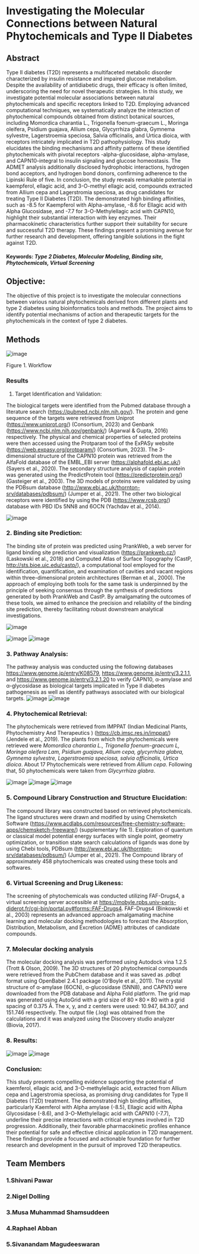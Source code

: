 # Investigating the Molecular Connections between Natural Phytochemicals and Type II Diabetes


## Abstract

Type II diabetes (T2D) represents a multifaceted metabolic disorder characterized by insulin resistance and impaired glucose metabolism. Despite the availability of antidiabetic drugs, their efficacy is often limited, underscoring the need for novel therapeutic strategies. In this study, we investigate potential molecular associations between natural phytochemicals and specific receptors linked to T2D. Employing advanced computational techniques, we systematically analyze the interaction of phytochemical compounds obtained from distinct botanical sources, including Momordica charantia L., Trigonella foenum-graecum L., Moringa oleifera, Psidium guajava, Allium cepa, Glycyrrhiza glabra, Gymnema sylvestre, Lagerstroemia speciosa, Salvia officinalis, and Urtica dioica, with receptors intricately implicated in T2D pathophysiology. This study elucidates the binding mechanisms and affinity patterns of these identified phytochemicals with pivotal receptors -alpha-glucosidase, alpha-amylase, and CAPN10-integral to insulin signaling and glucose homeostasis. The ADMET analysis additionally disclosed hydrophobic interactions, hydrogen bond acceptors, and hydrogen bond donors, confirming adherence to the Lipinski Rule of five.
In conclusion, the study reveals remarkable potential in kaempferol, ellagic acid, and 3-O-methyl ellagic acid, compounds extracted from Allium cepa and Lagerstromia speciosa, as drug candidates for treating Type II Diabetes (T2D). The demonstrated high binding affinities, such as -8.5 for Kaempferol with Alpha-amylase, -8.6 for Ellagic acid with Alpha Glucosidase, and -7.7 for 3-O-Methylellagic acid with CAPN10, highlight their substantial interaction with key enzymes. Their pharmacokinetic characteristics further support their suitability for secure and successful T2D therapy.  These findings present a promising avenue for further research and development, offering tangible solutions in the fight against T2D.


#### Keywords: *Type 2 Diabetes, Molecular Modeling, Binding site, Phytochemicals, Virtual Screening*

## Objective:
The objective of this project is to investigate the molecular connections between various natural phytochemicals derived from different plants and type 2 diabetes using bioinformatics tools and methods. The project aims to identify potential mechanisms of action and therapeutic targets for the phytochemicals in the context of type 2 diabetes.

## Methods
![image](https://github.com/omicscodeathon/t2dphyto/blob/main/workflow/Flowchart.jpg?raw=true)

Figure 1. Workflow

###  Results 
1. Target Identification and Validation:

The biological targets were identified from the Pubmed database through a literature search (https://pubmed.ncbi.nlm.nih.gov/). The protein and gene sequence of the targets were retrieved from Uniprot (https://www.uniprot.org/) (Consortium, 2023) and Genbank (https://www.ncbi.nlm.nih.gov/genbank/) (Agarwal & Gupta, 2016) respectively. The physical and chemical properties of selected proteins were then accessed using the Protparam tool of the ExPASy website (https://web.expasy.org/protparam/) (Consortium, 2023). The 3-dimensional structure of  the CAPN10 protein was retrieved from the AlfaFold database of the EMBL_EBI server (https://alphafold.ebi.ac.uk/)(Sayers et al., 2020). The secondary structure analysis of caplain protein was generated using the PredictProtein tool (https://predictprotein.org/) (Gasteiger et al., 2003). The 3D models of proteins were validated by using the PDBsum database (http://www.ebi.ac.uk/thornton-srv/databases/pdbsum/) (Jumper et al., 2021). The other two biological receptors were identified by using the PDB (https://www.rcsb.org/) database with PBD IDs 5NN8 and 6OCN (Yachdav et al., 2014).

![image](https://github.com/omicscodeathon/t2dphyto/blob/main/figures/capn10.png)

### 2. Binding site Prediction:
The binding site of protein was predicted using PrankWeb, a web server for ligand binding site prediction and visualization (https://prankweb.cz/) (Laskowski et al., 2018) and Computed Atlas of Surface Topography  (CastP, http://sts.bioe.uic.edu/castp/), a computational tool employed for the identification, quantification, and examination of cavities and vacant regions within three-dimensional protein architectures (Berman et al., 2000). The approach of employing both tools for the same task is underpinned by the principle of seeking consensus through the synthesis of predictions generated by both PrankWeb and CastP. By amalgamating the outcomes of these tools, we aimed to enhance the precision and reliability of the binding site prediction, thereby facilitating robust downstream analytical investigations.

![image](https://github.com/omicscodeathon/t2dphyto/blob/main/figures/5td4_POCKET1_LIGANDS_prankweb.png)

![image](https://github.com/omicscodeathon/t2dphyto/blob/main/figures/1smd_pocket_castp.png)
![image](https://github.com/omicscodeathon/t2dphyto/blob/main/figures/5td4_POCKET1_LIGANDS_prankweb.png)

### 3.  Pathway Analysis:
The pathway analysis was conducted using the following databases https://www.genome.jp/entry/K08579, https://www.genome.jp/entry/3.2.1.1, and https://www.genome.jp/entry/3.2.1.20 to verify CAPN10, α-amylase and α-glycosidase as biological targets implicated in Type II diabetes pathogenesis as well as identify pathways associated with our biological targets. 
![image](https://github.com/omicscodeathon/t2dphyto/blob/main/output/alpha%20glucosisase%20pathway.png)
![image](https://github.com/omicscodeathon/t2dphyto/blob/main/output/amylase%20%20pathway.png)

### 4. Phytochemical Retrieval:
The phytochemicals were retrieved from IMPPAT (Indian Medicinal Plants, Phytochemistry And Therapeutics ) (https://cb.imsc.res.in/imppat/) (Jendele et al., 2019). The plants from which the phytochemicals were retrieved were *Momordica charantia L., Trigonella foenum-graecum L, Moringa oleifera Lam, Psidium guajava, Allium cepa, glycyrrhiza glabra, Gymnema sylvestre, Lagerstroemia speciosa, salvia officinalis, Urtica dioica*. About 17 Phytochemicals were retrieved from *Allium cepa*. Following that, 50 phytochemicals were taken from *Glycyrrhiza glabra*.

![image](https://github.com/omicscodeathon/t2dphyto/blob/main/output/glycerrhiza.png)
![image](https://github.com/omicscodeathon/t2dphyto/blob/main/output/chemical_piechart.png)
![image](https://github.com/omicscodeathon/t2dphyto/blob/main/output/moringa.png)

### 5. Compound Library Construction and Structure Elucidation:
The compound library was constructed based on retrieved phytochemicals.  The ligand structures were drawn and modified by using Chemsketch Software (https://www.acdlabs.com/resources/free-chemistry-software-apps/chemsketch-freeware/) (supplementary file 1). Exploration of quantum or classical model potential energy surfaces with single point, geometry optimization, or transition state search calculations of ligands was done by using Chebi tools, PDBsum (http://www.ebi.ac.uk/thornton-srv/databases/pdbsum/) (Jumper et al., 2021). The Compound library of approximately 458 phytochemicals was created using these tools and softwares.

### 6. Virtual Screening and Drug Likeness: 
The screening of phytochemicals was conducted utilizing FAF-Drugs4, a virtual screening server accessible at https://mobyle.rpbs.univ-paris-diderot.fr/cgi-bin/portal.py#forms::FAF-Drugs4.  FAF-Drugs4 (Binkowski et al., 2003) represents an advanced approach amalgamating machine learning and molecular docking methodologies to forecast the Absorption, Distribution, Metabolism, and Excretion (ADME) attributes of candidate compounds. 

### 7. Molecular docking analysis
The molecular docking analysis was performed using Autodock vina 1.2.5 (Trott & Olson, 2009). The 3D structures of 20 phytochemical compounds were retrieved from the PubChem database and it was saved as .pdbqt format using OpenBabel 2.4.1 package (O’Boyle et al., 2011). The crystal structure of α-amylase (6OCN), α-glucosidase (5NN8), and CAPN10 were downloaded from the PDB database and Alpha Fold platform. The grid map was generated using AutoGrid with a grid size of 80 × 80 × 80 with a grid spacing of 0.375 Å. The x, y, and z centers were used: 10.947, 84.307, and 151.746 respectively. The output file (.log) was obtained from the calculations and it was analyzed using the Discovery studio analyzer (Biovia, 2017).


### 8. Results:
![image](https://github.com/omicscodeathon/t2dphyto/blob/main/output/complex%202.png)
![image](output/complex3.png)

### Conclusion:
This study presents compelling evidence supporting the potential of kaemferol, ellagic acid, and 3-O-methylellagic acid, extracted from Allium cepa and Lagerstromia speciosa, as promising drug candidates for Type II Diabetes (T2D) treatment. The demonstrated high binding affinities, particularly Kaemferol with Alpha amylase (-8.5), Ellagic acid with Alpha Glycosidase (-8.6), and 3-O-Methylellagic acid with CAPN10 (-7.7), underline their precise interactions with critical enzymes involved in T2D progression. Additionally, their favorable pharmacokinetic profiles enhance their potential for safe and effective clinical application in T2D management. These findings provide a focused and actionable foundation for further research and development in the pursuit of improved T2D therapeutics.


 ## Team Members
### 1.Shivani Pawar

### 2.Nigel Dolling
   
### 3.Musa Muhammad Shamsuddeen
 
### 4.Raphael Abban
 
### 5.Sivanandam Magudeeswaran


